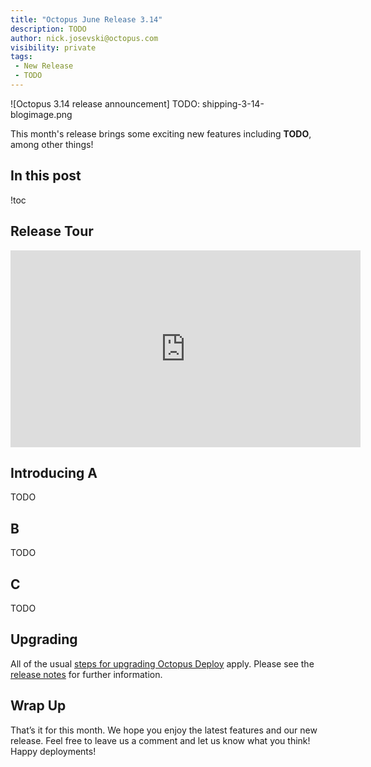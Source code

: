 ```yaml
---
title: "Octopus June Release 3.14"
description: TODO
author: nick.josevski@octopus.com
visibility: private
tags:
 - New Release
 - TODO
---
```


![Octopus 3.14 release announcement] TODO: shipping-3-14-blogimage.png

This month's release brings some exciting new features including **TODO**, among other things!

## In this post

!toc

## Release Tour

<iframe width="560" height="315" src="https://www.youtube.com/embed/TODO" frameborder="0" allowfullscreen></iframe>

## Introducing A

TODO

## B

TODO

## C

TODO

## Upgrading

All of the usual [steps for upgrading Octopus Deploy](https://octopus.com/docs/administration/upgrading) apply. Please see the [release notes](https://octopus.com/downloads/compare?to=3.14.0) for further information.

## Wrap Up

That’s it for this month. We hope you enjoy the latest features and our new release. Feel free to leave us a comment and let us know what you think!  Happy deployments!
